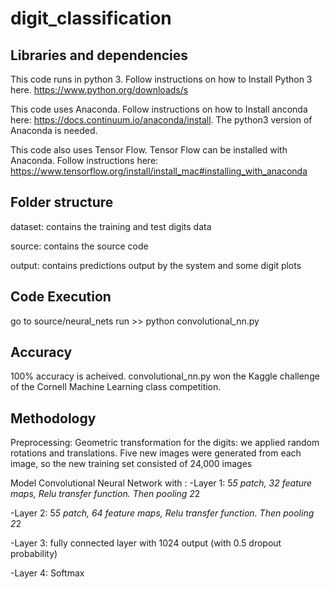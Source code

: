 # digit_classification

Libraries and dependencies
----------
This code runs in python 3. Follow instructions on how to Install Python 3 here. https://www.python.org/downloads/s

This code uses Anaconda. Follow instructions on how to Install anconda here: https://docs.continuum.io/anaconda/install. The python3 version of Anaconda is needed.

This code also uses Tensor Flow. Tensor Flow can be installed with Anaconda. Follow instructions here: https://www.tensorflow.org/install/install_mac#installing_with_anaconda

Folder structure 
----------
dataset: contains the training and test digits data

source: contains the source code

output: contains predictions output by the system and some digit plots

Code Execution
----------
go to source/neural_nets
run >> python convolutional_nn.py

Accuracy
----------
100% accuracy is acheived. convolutional_nn.py won the Kaggle challenge of the Cornell Machine Learning class competition.

Methodology
---------
Preprocessing: 
Geometric transformation for the digits: we applied random rotations and translations. Five new images were generated from each image, so the new training set consisted of 24,000 images

Model
Convolutional Neural Network with :
-Layer 1: 5*5 patch, 32 feature maps, Relu transfer function. Then pooling 2*2

-Layer 2: 5*5 patch, 64 feature maps, Relu transfer function. Then pooling 2*2

-Layer 3: fully connected layer with 1024 output (with 0.5 dropout probability)

-Layer 4: Softmax
